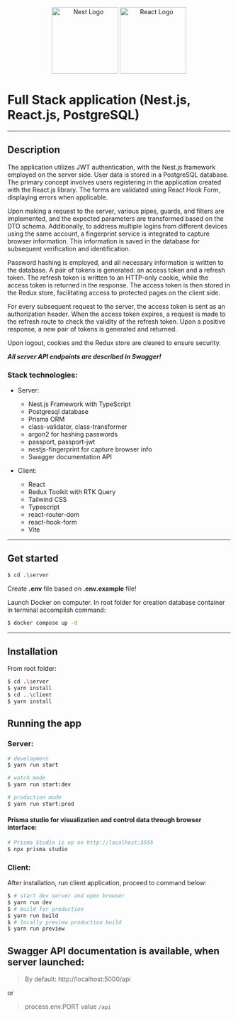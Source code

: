 <p align="center">
  <a href="http://nestjs.com/" target="blank"><img src="https://nestjs.com/img/logo-small.svg" width="150" alt="Nest Logo" /></a>
  <a href="https://react.dev/" target="blank"><img src="https://upload.wikimedia.org/wikipedia/commons/thumb/a/a7/React-icon.svg/539px-React-icon.svg.png" width="150" alt="React Logo" /></a>
</p>

[circleci-image]: https://img.shields.io/circleci/build/github/nestjs/nest/master?token=abc123def456
[circleci-url]: https://circleci.com/gh/nestjs/nest

# Full Stack application (Nest.js, React.js, PostgreSQL)

---

## Description

The application utilizes JWT authentication, with the Nest.js framework employed on the server side. User data is stored in a PostgreSQL database. The primary concept involves users registering in the application created with the React.js library. The forms are validated using React Hook Form, displaying errors when applicable.

Upon making a request to the server, various pipes, guards, and filters are implemented, and the expected parameters are transformed based on the DTO schema. Additionally, to address multiple logins from different devices using the same account, a fingerprint service is integrated to capture browser information. This information is saved in the database for subsequent verification and identification.

Password hashing is employed, and all necessary information is written to the database. A pair of tokens is generated: an access token and a refresh token. The refresh token is written to an HTTP-only cookie, while the access token is returned in the response. The access token is then stored in the Redux store, facilitating access to protected pages on the client side.

For every subsequent request to the server, the access token is sent as an authorization header. When the access token expires, a request is made to the refresh route to check the validity of the refresh token. Upon a positive response, a new pair of tokens is generated and returned.

Upon logout, cookies and the Redux store are cleared to ensure security.

***All server API endpoints are described in Swagger!***

### Stack technologies:
* Server:
  - Nest.js Framework with TypeScript
  - Postgresql database
  - Prisma ORM
  - class-validator, class-transformer
  - argon2 for hashing passwords
  - passport, passport-jwt
  - nestjs-fingerprint for capture browser info
  - Swagger documentation API

* Client:
  - React
  - Redux Toolkit with RTK Query
  - Tailwind CSS
  - Typescript
  - react-router-dom
  - react-hook-form
  - Vite

---

## Get started

```bash
$ cd .\server
````

Create **.env** file based on **.env.example** file!

Launch Docker on computer. In root folder for creation database container in terminal accomplish command:
```bash
$ docker compose up -d
```

---

## Installation

From root folder:

```bash
$ cd .\server
$ yarn install
$ cd ..\client
$ yarn install
```

## Running the app

### Server:

```bash
# development
$ yarn run start

# watch mode
$ yarn run start:dev

# production mode
$ yarn run start:prod
```

#### Prisma studio for visualization and control data through browser interface:

```bash
# Prisma Studio is up on http://localhost:5555
$ npx prisma studio
```

### Client:

After installation, run client application, proceed to command below:

```bash
$ # start dev server and open browser
$ yarn run dev
$ # build for production
$ yarn run build
$ # locally preview production build
$ yarn run preview
```

## Swagger API documentation is available, when server launched:

> By default:
> http://localhost:5000/api

or

> process.env.PORT value `/api`

